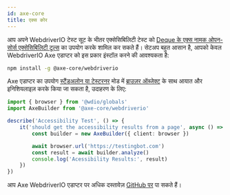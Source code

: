 ```yaml
---
id: axe-core
title: एक्स कोर
---
```


आप अपने WebdriverIO टेस्ट सूट के भीतर एक्सेसिबिलिटी टेस्ट को [Deque के एक्स नामक ओपन-सोर्स एक्सेसिबिलिटी टूल्स](https://www.deque.com/axe/) का उपयोग करके शामिल कर सकते हैं। सेटअप बहुत आसान है, आपको केवल WebdriverIO Axe एडाप्टर को इस प्रकार इंस्टॉल करने की आवश्यकता है:

```bash npm2yarn
npm install -g @axe-core/webdriverio
```

Axe एडाप्टर का उपयोग [स्टैंडअलोन या टेस्टरनर](/docs/setuptypes) मोड में [ब्राउज़र ऑब्जेक्ट](/docs/api/browser) के साथ आयात और इनिशियलाइज़ करके किया जा सकता है, उदाहरण के लिए:

```ts
import { browser } from '@wdio/globals'
import AxeBuilder from '@axe-core/webdriverio'

describe('Accessibility Test', () => {
    it('should get the accessibility results from a page', async () => {
        const builder = new AxeBuilder({ client: browser })

        await browser.url('https://testingbot.com')
        const result = await builder.analyze()
        console.log('Acessibility Results:', result)
    })
})
```

आप Axe WebdriverIO एडाप्टर पर अधिक दस्तावेज़ [GitHub पर](https://github.com/dequelabs/axe-core-npm/tree/develop/packages/webdriverio#usage) पा सकते हैं।
